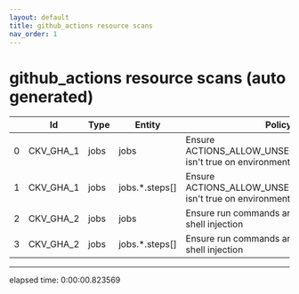 ```yaml
---
layout: default
title: github_actions resource scans
nav_order: 1
---
```


# github_actions resource scans (auto generated)

|    | Id        | Type   | Entity         | Policy                                                                     | IaC            |
|----|-----------|--------|----------------|----------------------------------------------------------------------------|----------------|
|  0 | CKV_GHA_1 | jobs   | jobs           | Ensure ACTIONS_ALLOW_UNSECURE_COMMANDS isn't true on environment variables | github_actions |
|  1 | CKV_GHA_1 | jobs   | jobs.*.steps[] | Ensure ACTIONS_ALLOW_UNSECURE_COMMANDS isn't true on environment variables | github_actions |
|  2 | CKV_GHA_2 | jobs   | jobs           | Ensure run commands are not vulnerable to shell injection                  | github_actions |
|  3 | CKV_GHA_2 | jobs   | jobs.*.steps[] | Ensure run commands are not vulnerable to shell injection                  | github_actions |


---


elapsed time: 0:00:00.823569
